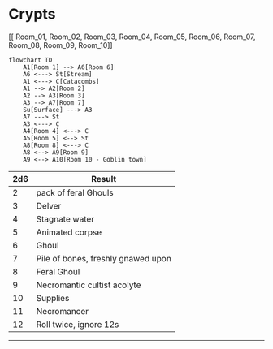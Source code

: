 # Crypts

[[ Room_01, Room_02, Room_03, Room_04, Room_05, Room_06, Room_07, Room_08, Room_09, Room_10]]

```mermaid
flowchart TD
    A1[Room 1] --> A6[Room 6]
    A6 <---> St[Stream]
    A1 <---> C[Catacombs]
    A1 --> A2[Room 2]
    A2 --> A3[Room 3]
    A3 --> A7[Room 7]
    Su[Surface] ---> A3
    A7 ---> St
    A3 <---> C
    A4[Room 4] <---> C
    A5[Room 5] <--> St
    A8[Room 8] <---> C
    A8 <--> A9[Room 9]
    A9 <--> A10[Room 10 - Goblin town]
```

| 2d6 | Result                             |
|-----|------------------------------------|
| 2   | pack of feral Ghouls               |
| 3   | Delver                             |
| 4   | Stagnate water                     |
| 5   | Animated corpse                    |
| 6   | Ghoul                              |
| 7   | Pile of bones, freshly gnawed upon |
| 8   | Feral Ghoul                        |
| 9   | Necromantic cultist acolyte        |
| 10  | Supplies                           |
| 11  | Necromancer                        |
| 12  | Roll twice, ignore 12s             |


---